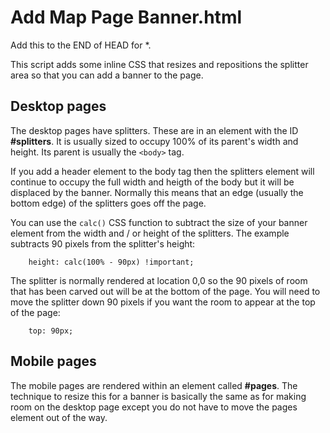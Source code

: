 # Add Map Page Banner.html

Add this to the END of HEAD for *.

This script adds some inline CSS that resizes and repositions the splitter area so that you can add
a banner to the page.

## Desktop pages

The desktop pages have splitters. These are in an element with the ID **#splitters**. It is usually
sized to occupy 100% of its parent's width and height. Its parent is usually the ```<body>``` tag.

If you add a header element to the body tag then the splitters element will continue to occupy the
full width and heigth of the body but it will be displaced by the banner. Normally this means that
an edge (usually the bottom edge) of the splitters goes off the page.

You can use the ```calc()``` CSS function to subtract the size of your banner element from the width
and / or height of the splitters. The example subtracts 90 pixels from the splitter's height:

```
    height: calc(100% - 90px) !important;
```

The splitter is normally rendered at location 0,0 so the 90 pixels of room that has been carved out
will be at the bottom of the page. You will need to move the splitter down 90 pixels if you want the
room to appear at the top of the page:

```
    top: 90px;
```

## Mobile pages

The mobile pages are rendered within an element called **#pages**. The technique to resize this for
a banner is basically the same as for making room on the desktop page except you do not have to move
the pages element out of the way.
